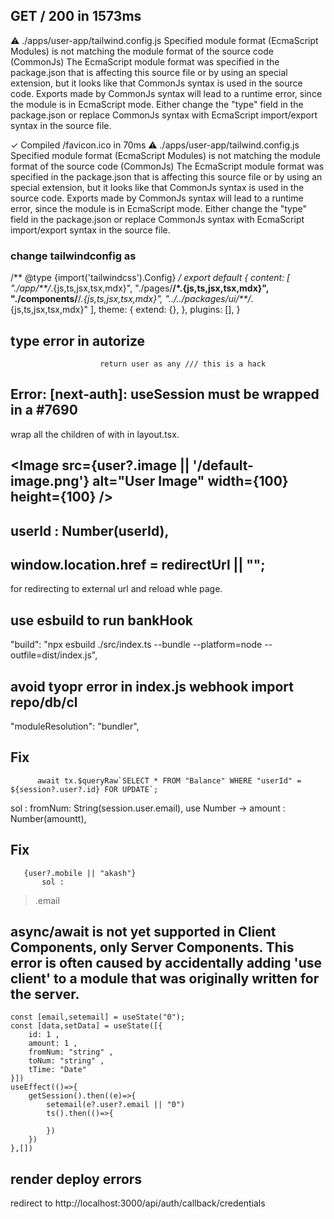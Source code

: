 ##  GET / 200 in 1573ms
 ⚠ ./apps/user-app/tailwind.config.js
Specified module format (EcmaScript Modules) is not matching the module format of the source code (CommonJs)
The EcmaScript module format was specified in the package.json that is affecting this source file or by using an special extension, but it looks like that CommonJs syntax is used in the source code.
Exports made by CommonJs syntax will lead to a runtime error, since the module is in EcmaScript mode. Either change the "type" field in the package.json or replace CommonJs syntax with EcmaScript import/export syntax in the source file.


 ✓ Compiled /favicon.ico in 70ms
 ⚠ ./apps/user-app/tailwind.config.js
Specified module format (EcmaScript Modules) is not matching the module format of the source code (CommonJs)
The EcmaScript module format was specified in the package.json that is affecting this source file or by using an special extension, but it looks like that CommonJs syntax is used in the source code.
Exports made by CommonJs syntax will lead to a runtime error, since the module is in EcmaScript mode. Either change the "type" field in the package.json or replace CommonJs syntax with EcmaScript import/export syntax in the source file.

### change tailwindconfig as 
/** @type {import('tailwindcss').Config} */
export default {
  content: [
    "./app/**/*.{js,ts,jsx,tsx,mdx}",
    "./pages/**/*.{js,ts,jsx,tsx,mdx}",
    "./components/**/*.{js,ts,jsx,tsx,mdx}",
    "../../packages/ui/**/*.{js,ts,jsx,tsx,mdx}"
  ],
  theme: {
    extend: {},
  },
  plugins: [],
}


##  type error in autorize 
                        return user as any /// this is a hack



## Error: [next-auth]: useSession must be wrapped in a <SessionProvider /> #7690

 wrap all the children of <body> with <NextAuthProvider> in layout.tsx.



##  <Image src={user?.image || '/default-image.png'} alt="User Image" width={100} height={100} />
 

                
## userId : Number(userId),


          
##   window.location.href = redirectUrl || "";
for redirecting to external url and reload whle page.


 ## use esbuild to run bankHook
   "build": "npx esbuild ./src/index.ts --bundle --platform=node --outfile=dist/index.js",


## avoid tyopr error in index.js webhook import repo/db/cl
"moduleResolution": "bundler",

## Fix 
          await tx.$queryRaw`SELECT * FROM "Balance" WHERE "userId" = ${session?.user?.id} FOR UPDATE`;

  sol : 
            fromNum: String(session.user.email),
            use Number  ->  amount : Number(amountt),



## Fix 
       {user?.mobile || "akash"}
           sol : 
>  .email
        


## async/await is not yet supported in Client Components, only Server Components. This error is often caused by accidentally adding 'use client' to a module that was originally written for the server.
    const [email,setemail] = useState("0");
    const [data,setData] = useState([{
        id: 1 ,
        amount: 1 ,
        fromNum: "string" ,
        toNum: "string" ,
        tTime: "Date"
    }])
    useEffect(()=>{
        getSession().then((e)=>{
            setemail(e?.user?.email || "0")
            ts().then(()=>{

            })
        })
    },[])


## render deploy errors
redirect to http://localhost:3000/api/auth/callback/credentials 